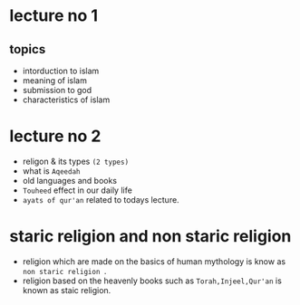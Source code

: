 # lecture no 1
## topics 
* intorduction to islam
* meaning of islam
* submission to god
* characteristics of islam 
# lecture no 2
* religon & its types `(2 types)`
* what is `Aqeedah`
* old languages and books
* `Touheed` effect in our daily life
* `ayats of qur'an` related to todays lecture.
# staric religion and non staric religion 
* religion which are made on the basics of human mythology is know as `non staric religion `.
* religion based on the heavenly books such as `Torah,Injeel,Qur'an` is known as staic religion.
